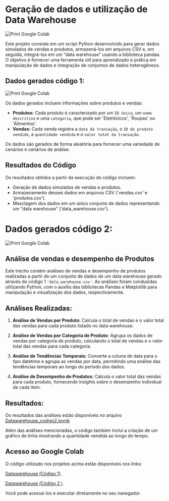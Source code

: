 # Geração de dados e utilização de Data Warehouse

![Print Google Colab](https://i.imgur.com/kRrBONk.png)

Este projeto consiste em um script Python desenvolvido para gerar dados simulados de vendas e produtos, armazená-los em arquivos CSV e, em seguida, integrá-los em um "data warehouse" usando a biblioteca pandas. O objetivo é fornecer uma ferramenta útil para aprendizado e prática em manipulação de dados e integração de conjuntos de dados heterogêneos.

## Dados gerados código 1:
![Print Google Colab](https://i.imgur.com/jpSPuNI.png)

Os dados gerados incluem informações sobre produtos e vendas:

- **Produtos:** Cada produto é caracterizado por um `ID único`, um `nome descritivo` e uma `categoria`, que pode ser 'Eletrônicos', 'Roupas' ou 'Alimentos'.
- **Vendas:** Cada venda registra a `data da transação`, o `ID do produto vendido`, a `quantidade vendida` e o `valor total da transação`.

Os dados são gerados de forma aleatória para fornecer uma variedade de cenários e cenários de análise.

## Resultados do Código

Os resultados obtidos a partir da execução do código incluem:

- Geração de dados simulados de vendas e produtos.
- Armazenamento desses dados em arquivos CSV ('vendas.csv' e 'produtos.csv').
- Mesclagem dos dados em um único conjunto de dados representando um "data warehouse" ('data_warehouse.csv').

# Dados gerados código 2:
![Print Google Colab](https://i.imgur.com/0XmEz1F.png)
  
## Análise de vendas e desempenho de Produtos

Este trecho contém análises de vendas e desempenho de produtos realizadas a partir de um conjunto de dados de um data warehouse gerado através do código 1 `'data_warehouse.csv'`. As análises foram conduzidas utilizando Python, com o auxílio das bibliotecas Pandas e Matplotlib para manipulação e visualização dos dados, respectivamente.

## Análises Realizadas:

1. **Análise de Vendas por Produto:** Calcula o total de vendas e o valor total das vendas para cada produto listado no data warehouse.

2. **Análise de Vendas por Categoria de Produto:** Agrupa os dados de vendas por categoria de produto, calculando o total de vendas e o valor total das vendas para cada categoria.

3. **Análise de Tendências Temporais:** Converte a coluna de data para o tipo datetime e agrupa as vendas por data, permitindo uma análise das tendências temporais ao longo do período dos dados.

4. **Análise de Desempenho de Produtos:** Calcula o valor total das vendas para cada produto, fornecendo insights sobre o desempenho individual de cada item.

## Resultados:

Os resultados das análises estão disponíveis no arquivo [Datawarehouse_codigo2.ipynb](https://github.com/jesercaceres/Datawarehouse/blob/main/DataWarehouse_codigo2.ipynb)

Além das análises mencionadas, o código também inclui a criação de um gráfico de linha mostrando a quantidade vendida ao longo do tempo.

## Acesso ao Google Colab

O código utilizado nos projetos acima estão disponíveis nos links:

 [Datawarehouse (Código 1)](https://colab.research.google.com/drive/1lb7AyWNA10QpnyAtfmnO6WTBD3E-8jer?usp=sharing). 
 
 [Datawarehouse (Código 2 )](https://colab.research.google.com/drive/1WgOyZp9Sen6DXddz0GupjNdx3APbbCsj?usp=sharing). 

Você pode acessá-los e executar diretamente no seu navegador.
